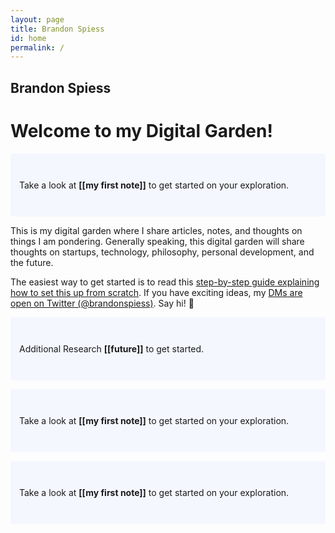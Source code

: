 ```yaml
---
layout: page
title: Brandon Spiess
id: home
permalink: /
---
```

## Brandon Spiess

# Welcome to my Digital Garden!

<p style="padding: 3em 1em; background: #f5f7ff; border-radius: 4px;">
  Take a look at <span style="font-weight: bold">[[my first note]]</span> to get started on your exploration.
</p>

This is my digital garden where I share articles, notes, and thoughts on things I am pondering. Generally speaking, this digital garden will share thoughts on startups, technology, philosophy, personal development, and the future. 

The easiest way to get started is to read this [step-by-step guide explaining how to set this up from scratch](https://maximevaillancourt.com/blog/setting-up-your-own-digital-garden-with-jekyll). If you have exciting ideas, my [DMs are open on Twitter (@brandonspiess)](https://twitter.com/brandonspiess). Say hi! 👋

<p style="padding: 3em 1em; background: #f5f7ff; border-radius: 4px;">
  Additional Research <span style="font-weight: bold">[[future]]</span> to get started.
 </p>
 
 <p style="padding: 3em 1em; background: #f5f7ff; border-radius: 4px;">
  Take a look at <span style="font-weight: bold">[[my first note]]</span> to get started on your exploration.
</p>


<p style="padding: 3em 1em; background: #f5f7ff; border-radius: 4px;">
  Take a look at <span style="font-weight: bold">[[my first note]]</span> to get started on your exploration.
</p>
<style>
  .wrapper {
    max-width: 46em;
  }
</style>
